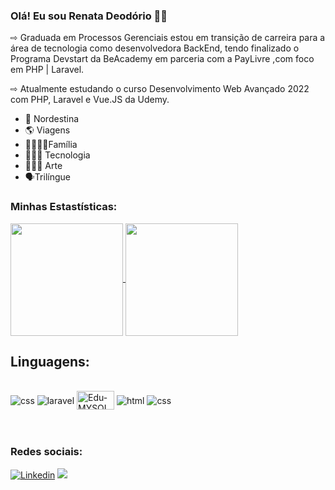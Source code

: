 ### Olá! Eu sou Renata Deodório 👋🏽

⇨ Graduada em Processos Gerenciais estou em transição de carreira para a área de tecnologia como desenvolvedora BackEnd, 
tendo finalizado o Programa Devstart da BeAcademy em parceria com a PayLivre ,com foco em PHP | Laravel.

⇨ Atualmente estudando o curso Desenvolvimento Web Avançado 2022 com PHP, Laravel e Vue.JS da Udemy.


- 🌵 Nordestina
- 🌎 Viagens
- 👨‍👩‍👦‍👦Família
- 👩🏾‍💻 Tecnologia
- 👩🏾‍🎨 Arte
- 🗣Trilíngue

### Minhas Estastísticas:
<div>
  <a href="https://github.com/renatadeodorio">  
 <img align="center" height ="180em" src="https://github-readme-stats.vercel.app/api?username=renatadeodorio&show_icons=true&theme=tokyonight&include_all_commits=true&count_private=true"/>
         
 <img align="center" height="180em" src="https://github-readme-stats.vercel.app/api/top-langs/?username=renatadeodorio&layout=compact&langs_count=7&theme=tokyonight&include_all_commits=true&count_private=true"/>
</a>

## Linguagens:

<div style='display: inline block'><br>
    <img align='center' alt="css" src="https://img.shields.io/badge/PHP-777BB4?style=for-the-badge&logo=php&logoColor=black"/>
    <img align='center' alt="laravel" src="https://img.shields.io/badge/Laravel-FF2D20?style=for-the-badge&logo=laravel&logoColor=black"/>
    <img align="center" alt="Edu-MYSQL" height="30" width="60"  SRC="https://img.shields.io/badge/MySQL-00000F?style=for-the-badge&logo=mysql&logoColor=white">
    <img align='center' alt="html" src="https://img.shields.io/badge/HTML-239120?style=for-the-badge&logo=html5&logoColor=black"/>
    <img align='center' alt="css" src="https://img.shields.io/badge/CSS-239120?&style=for-the-badge&logo=css3&logoColor=black"/>   
</div><br><br>

### Redes sociais:

[![Linkedin](https://img.shields.io/badge/LinkedIn-0077B5?style=for-the-badge&logo=linkedin&logoColor=white)](https://www.linkedin.com/in/renata-deod%C3%B3rio-293b63228)
<a href ="mailto:renatadeod@gmail.com"><img src="https://img.shields.io/badge/Gmail-D14836?style=for-the-badge&logo=gmail&logoColor=white" target="_blank"></a>





